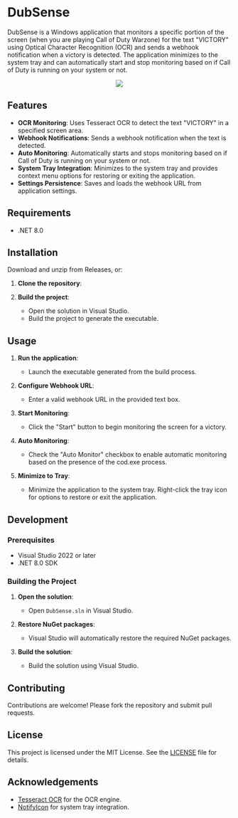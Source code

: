 

# DubSense

DubSense is a Windows application that monitors a specific portion of the screen (when you are playing Call of Duty Warzone) for the text "VICTORY" using Optical Character Recognition (OCR) and sends a webhook notification when a victory is detected. The application minimizes to the system tray and can automatically start and stop monitoring based on if Call of Duty is running on your system or not.

<p align="center">
    <img src="https://github.com/user-attachments/assets/d50e47b8-240d-4c63-afea-0a90cbbefc94"/>
</p>



## Features

- **OCR Monitoring**: Uses Tesseract OCR to detect the text "VICTORY" in a specified screen area.
- **Webhook Notifications**: Sends a webhook notification when the text is detected.
- **Auto Monitoring**: Automatically starts and stops monitoring based on if Call of Duty is running on your system or not.
- **System Tray Integration**: Minimizes to the system tray and provides context menu options for restoring or exiting the application.
- **Settings Persistence**: Saves and loads the webhook URL from application settings.

## Requirements

- .NET 8.0

## Installation

Download and unzip from Releases, or:

1. **Clone the repository**:

2. **Build the project**:
    - Open the solution in Visual Studio.
    - Build the project to generate the executable.

## Usage

1. **Run the application**:
    - Launch the executable generated from the build process.

2. **Configure Webhook URL**:
    - Enter a valid webhook URL in the provided text box.

3. **Start Monitoring**:
    - Click the "Start" button to begin monitoring the screen for a victory.

4. **Auto Monitoring**:
    - Check the "Auto Monitor" checkbox to enable automatic monitoring based on the presence of the cod.exe process.

5. **Minimize to Tray**:
    - Minimize the application to the system tray. Right-click the tray icon for options to restore or exit the application.

## Development

### Prerequisites

- Visual Studio 2022 or later
- .NET 8.0 SDK

### Building the Project

1. **Open the solution**:
    - Open `DubSense.sln` in Visual Studio.

2. **Restore NuGet packages**:
    - Visual Studio will automatically restore the required NuGet packages.

3. **Build the solution**:
    - Build the solution using Visual Studio.

## Contributing

Contributions are welcome! Please fork the repository and submit pull requests.

## License

This project is licensed under the MIT License. See the [LICENSE](LICENSE) file for details.

## Acknowledgements

- [Tesseract OCR](https://github.com/tesseract-ocr/tesseract) for the OCR engine.
- [NotifyIcon](https://docs.microsoft.com/en-us/dotnet/api/system.windows.forms.notifyicon) for system tray integration.
